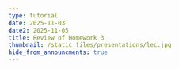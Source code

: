 ```yaml
---
type: tutorial
date: 2025-11-03
date2: 2025-11-05
title: Review of Homework 3
thumbnail: /static_files/presentations/lec.jpg
hide_from_announcments: true
---
```

